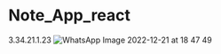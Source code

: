 # Note_App_react
3.34.21.1.23
![WhatsApp Image 2022-12-21 at 18 47 49](https://user-images.githubusercontent.com/117164533/208898375-8a7bcb98-5737-4121-8745-c3d5bc3ba7d8.jpeg)
